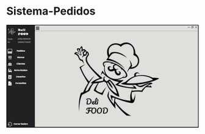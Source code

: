 # Sistema-Pedidos

![Pantalla principal sistema](https://github.com/jorch21/Sistema-Pedidos/blob/main/screenshot.jpg)
